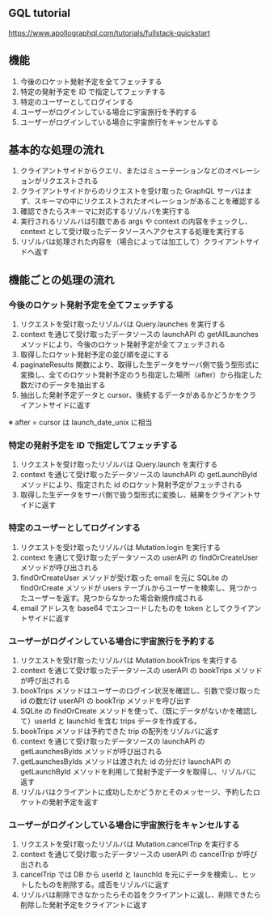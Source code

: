 ## GQL tutorial

https://www.apollographql.com/tutorials/fullstack-quickstart

## 機能

1. 今後のロケット発射予定を全てフェッチする
1. 特定の発射予定を ID で指定してフェッチする
1. 特定のユーザーとしてログインする
1. ユーザーがログインしている場合に宇宙旅行を予約する
1. ユーザーがログインしている場合に宇宙旅行をキャンセルする

## 基本的な処理の流れ

1. クライアントサイドからクエリ、またはミューテーションなどのオペレーションがリクエストされる
1. クライアントサイドからのリクエストを受け取った GraphQL サーバはまず、スキーマの中にリクエストされたオペレーションがあることを確認する
1. 確認できたらスキーマに対応するリゾルバを実行する
1. 実行されるリゾルバは引数である args や context の内容をチェックし、context として受け取ったデータソースへアクセスする処理を実行する
1. リゾルバは処理された内容を（場合によっては加工して）クライアントサイドへ返す

## 機能ごとの処理の流れ

### 今後のロケット発射予定を全てフェッチする

1. リクエストを受け取ったリゾルバは Query.launches を実行する
1. context を通じて受け取ったデータソースの launchAPI の getAllLaunches メソッドにより、今後のロケット発射予定が全てフェッチされる
1. 取得したロケット発射予定の並び順を逆にする
1. paginateResults 関数により、取得した生データをサーバ側で扱う型形式に変換し、全てのロケット発射予定のうち指定した場所（after）から指定した数だけのデータを抽出する
1. 抽出した発射予定データと cursor、後続するデータがあるかどうかをクライアントサイドに返す

※ after = cursor は launch_date_unix に相当

### 特定の発射予定を ID で指定してフェッチする

1. リクエストを受け取ったリゾルバは Query.launch を実行する
1. context を通じて受け取ったデータソースの launchAPI の getLaunchById メソッドにより、指定された id のロケット発射予定がフェッチされる
1. 取得した生データをサーバ側で扱う型形式に変換し、結果をクライアントサイドに返す

### 特定のユーザーとしてログインする

1. リクエストを受け取ったリゾルバは Mutation.login を実行する
1. context を通じて受け取ったデータソースの userAPI の findOrCreateUser メソッドが呼び出される
1. findOrCreateUser メソッドが受け取った email を元に SQLite の findOrCreate メソッドが users テーブルからユーザーを検索し、見つかったユーザーを返す。見つからなかった場合新規作成される
1. email アドレスを base64 でエンコードしたものを token としてクライアントサイドに返す

### ユーザーがログインしている場合に宇宙旅行を予約する

1. リクエストを受け取ったリゾルバは Mutation.bookTrips を実行する
1. context を通じて受け取ったデータソースの userAPI の bookTrips メソッドが呼び出される
1. bookTrips メソッドはユーザーのログイン状況を確認し、引数で受け取った id の数だけ userAPI の bookTrip メソッドを呼び出す
1. SQLite の findOrCreate メソッドを使って、（既にデータがないかを確認して）userId と launchId を含む trips データを作成する。
1. bookTrips メソッドは予約できた trip の配列をリゾルバに返す
1. context を通じて受け取ったデータソースの launchAPI の getLaunchesByIds メソッドが呼び出される
1. getLaunchesByIds メソッドは渡された id の分だけ launchAPI の getLaunchById メソッドを利用して発射予定データを取得し、リゾルバに返す
1. リゾルバはクライアントに成功したかどうかとそのメッセージ、予約したロケットの発射予定を返す

### ユーザーがログインしている場合に宇宙旅行をキャンセルする

1. リクエストを受け取ったリゾルバは Mutation.cancelTrip を実行する
1. context を通じて受け取ったデータソースの userAPI の cancelTrip が呼び出される
1. cancelTrip では DB から userId と launchId を元にデータを検索し、ヒットしたものを削除する。成否をリゾルバに返す
1. リゾルバは削除できなかったらその旨をクライアントに返し、削除できたら削除した発射予定をクライアントに返す
